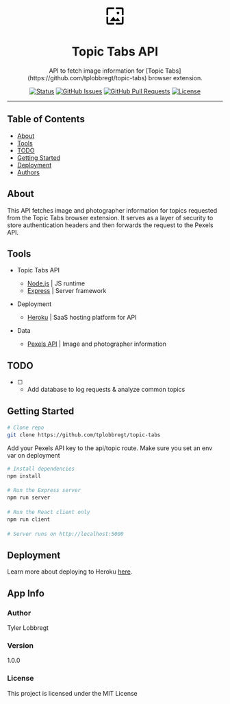 <div align="center">
<img src="./icon.svg" alt="Logo"></a>
</div>

<h1 align="center">Topic Tabs API</h1>
<p align="center">
API to fetch image information for [Topic Tabs](https://github.com/tplobbregt/topic-tabs) browser extension.
</p> 
<div align="center">
  
  [![Status](https://img.shields.io/badge/status-active-success.svg)]()
  [![GitHub Issues](https://img.shields.io/github/issues/tplobbregt/topic-tabs-api.svg)](https://github.com/tplobbregt/topic-tabs-api/issues)
  [![GitHub Pull Requests](https://img.shields.io/github/issues-pr/tplobbregt/topic-tabs-api.svg)](https://github.com/tplobbregt/topic-tabs-api/pulls)
  [![License](https://img.shields.io/badge/license-MIT-blue.svg)](/LICENSE)
  
</div>

---

## Table of Contents

- [About](#about)
- [Tools](#tools)
- [TODO](#todo)
- [Getting Started](#getting_started)
- [Deployment](#deployment)
- [Authors](#authors)

<a name = "about"></a>

## About

This API fetches image and photographer information for topics requested from the Topic Tabs browser extension. It serves as a layer of security to store authentication headers and then forwards the request to the Pexels API.


<a name = "tools"></a>

## Tools

- Topic Tabs API
  - [Node.js](https://nodejs.org/en/about/) | JS runtime
  - [Express](https://expressjs.com/) | Server framework
- Deployment
  - [Heroku](https://www.heroku.com/) | SaaS hosting platform for API

- Data
  - [Pexels API](https://www.pexels.com/api/) | Image and photographer information
 
<a name = "todo"></a>

## TODO

- [ ] - Add database to log requests & analyze common topics 

<a name = "getting_started"></a>

## Getting Started
```bash
# Clone repo
git clone https://github.com/tplobbregt/topic-tabs
```
Add your Pexels API key to the api/topic route. Make sure you set an env var on deployment

```bash
# Install dependencies
npm install

# Run the Express server
npm run server

# Run the React client only
npm run client

# Server runs on http://localhost:5000
```

<a name = "deployment"></a>

## Deployment

Learn more about deploying to Heroku [here](https://devcenter.heroku.com/articles/git).

## App Info

<a name = "authors"></a>

### Author

Tyler Lobbregt

### Version

1.0.0

### License

This project is licensed under the MIT License
